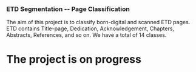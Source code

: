 ### ETD Segmentation -- Page Classification

The aim of this project is to classify born-digital and scanned ETD pages. ETD contains Title-page, Dedication, Acknowledgement, Chapters, Abstracts, References, and so on. We have a total of 14 classes.

# The project is on progress